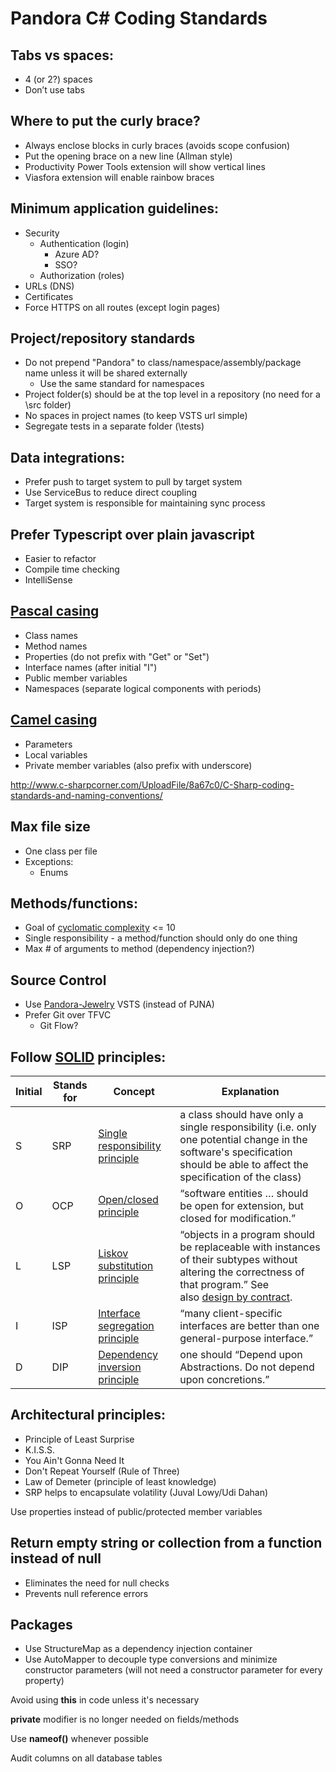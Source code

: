# Pandora C# Coding Standards

## Tabs vs spaces:
* 4 (or 2?) spaces
* Don’t use tabs

## Where to put the curly brace?
* Always enclose blocks in curly braces (avoids scope confusion)
* Put the opening brace on a new line (Allman style)
* Productivity Power Tools extension will show vertical lines
* Viasfora extension will enable rainbow braces

## Minimum application guidelines:
* Security
  * Authentication (login)
    * Azure AD?
    * SSO?
  * Authorization (roles)
* URLs (DNS)
* Certificates
* Force HTTPS on all routes (except login pages)
	
## Project/repository standards
* Do not prepend "Pandora" to class/namespace/assembly/package name unless it will be shared externally
  * Use the same standard for namespaces
* Project folder(s) should be at the top level in a repository (no need for a \src folder)
* No spaces in project names (to keep VSTS url simple)
* Segregate tests in a separate folder (\tests)
	
## Data integrations:
* Prefer push to target system to pull by target system
* Use ServiceBus to reduce direct coupling
* Target system is responsible for maintaining sync process

## Prefer Typescript over plain javascript
* Easier to refactor
* Compile time checking
* IntelliSense

## [Pascal casing](https://en.wikipedia.org/wiki/PascalCase)
* Class names
* Method names
* Properties (do not prefix with "Get" or "Set")
* Interface names (after initial "I")
* Public member variables
* Namespaces (separate logical components with periods)

## [Camel casing](https://en.wikipedia.org/wiki/CamelCase)
* Parameters
* Local variables
* Private member variables (also prefix with underscore)

http://www.c-sharpcorner.com/UploadFile/8a67c0/C-Sharp-coding-standards-and-naming-conventions/

## Max file size
* One class per file
* Exceptions:
  * Enums

## Methods/functions:
* Goal of [cyclomatic complexity](https://en.wikipedia.org/wiki/Cyclomatic_complexity) <= 10
* Single responsibility - a method/function should only do one thing
* Max # of arguments to method (dependency injection?)

## Source Control
* Use [Pandora-Jewelry](https://pandora-jewelry.visualstudio.com/) VSTS (instead of PJNA)
* Prefer Git over TFVC
  * Git Flow?

## Follow [SOLID](https://en.wikipedia.org/wiki/SOLID_(object-oriented_design)) principles:
Initial | Stands for | Concept | Explanation
------- | ---------- | ------- | -----------
S | SRP | [Single responsibility principle](https://en.wikipedia.org/wiki/Single_responsibility_principle) | a class should have only a single responsibility (i.e. only one potential change in the software's specification should be able to affect the specification of the class)
O |	OCP | [Open/closed principle](https://en.wikipedia.org/wiki/Open/closed_principle) | “software entities … should be open for extension, but closed for modification.”
L | LSP | [Liskov substitution principle](https://en.wikipedia.org/wiki/Liskov_substitution_principle) | “objects in a program should be replaceable with instances of their subtypes without altering the correctness of that program.” See also [design by contract](https://en.wikipedia.org/wiki/Design_by_contract).
I |	ISP | [Interface segregation principle](https://en.wikipedia.org/wiki/Interface_segregation_principle) | “many client-specific interfaces are better than one general-purpose interface.”
D |	DIP | [Dependency inversion principle](https://en.wikipedia.org/wiki/Dependency_inversion_principle) | one should “Depend upon Abstractions. Do not depend upon concretions.”

## Architectural principles:
* Principle of Least Surprise
* K.I.S.S.
* You Ain't Gonna Need It
* Don't Repeat Yourself (Rule of Three)
* Law of Demeter (principle of least knowledge)
* SRP helps to encapsulate volatility (Juval Lowy/Udi Dahan)

Use properties instead of public/protected member variables

## Return empty string or collection from a function instead of null
* Eliminates the need for null checks
* Prevents null reference errors

## Packages
* Use StructureMap as a dependency injection container
* Use AutoMapper to decouple type conversions and minimize constructor parameters (will not need a constructor parameter for every property)

Avoid using **this** in code unless it's necessary

**private** modifier is no longer needed on fields/methods

Use **nameof()** whenever possible

Audit columns on all database tables
